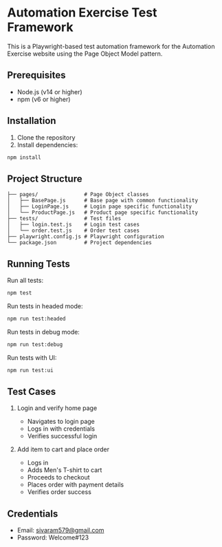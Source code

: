 # Automation Exercise Test Framework

This is a Playwright-based test automation framework for the Automation Exercise website using the Page Object Model pattern.

## Prerequisites

- Node.js (v14 or higher)
- npm (v6 or higher)

## Installation

1. Clone the repository
2. Install dependencies:
```bash
npm install
```

## Project Structure

```
├── pages/               # Page Object classes
│   ├── BasePage.js      # Base page with common functionality
│   ├── LoginPage.js     # Login page specific functionality
│   └── ProductPage.js   # Product page specific functionality
├── tests/               # Test files
│   ├── login.test.js    # Login test cases
│   └── order.test.js    # Order test cases
├── playwright.config.js # Playwright configuration
└── package.json         # Project dependencies
```

## Running Tests

Run all tests:
```bash
npm test
```

Run tests in headed mode:
```bash
npm run test:headed
```

Run tests in debug mode:
```bash
npm run test:debug
```

Run tests with UI:
```bash
npm run test:ui
```

## Test Cases

1. Login and verify home page
   - Navigates to login page
   - Logs in with credentials
   - Verifies successful login

2. Add item to cart and place order
   - Logs in
   - Adds Men's T-shirt to cart
   - Proceeds to checkout
   - Places order with payment details
   - Verifies order success

## Credentials

- Email: sivaram579@gmail.com
- Password: Welcome#123 